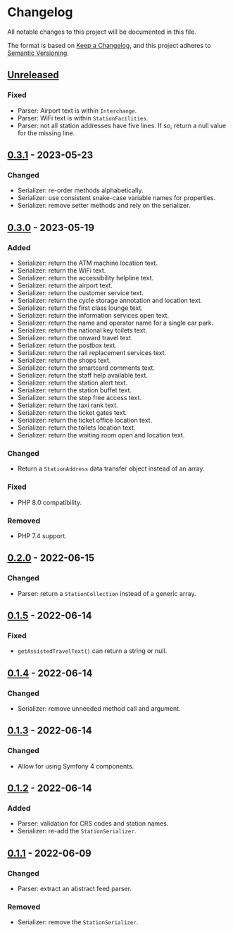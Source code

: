 # Changelog

All notable changes to this project will be documented in this file.

The format is based on [Keep a Changelog](https://keepachangelog.com/en/1.1.0/), and this project adheres to [Semantic Versioning](https://semver.org/spec/v2.0.0.html).

## [Unreleased]

### Fixed

- Parser: Airport text is within `Interchange`.
- Parser: WiFi text is within `StationFacilities`.
- Parser: not all station addresses have five lines. If so, return a null value for the missing line.

## [0.3.1] - 2023-05-23

### Changed

- Serializer: re-order methods alphabetically.
- Serializer: use consistent snake-case variable names for properties.
- Serializer: remove setter methods and rely on the serializer.

## [0.3.0] - 2023-05-19

### Added

- Serializer: return the ATM machine location text.
- Serializer: return the WiFi text.
- Serializer: return the accessibility helpline text.
- Serializer: return the airport text.
- Serializer: return the customer service text.
- Serializer: return the cycle storage annotation and location text.
- Serializer: return the first class lounge text.
- Serializer: return the information services open text.
- Serializer: return the name and operator name for a single car park.
- Serializer: return the national key toilets text.
- Serializer: return the onward travel text.
- Serializer: return the postbox text.
- Serializer: return the rail replacement services text.
- Serializer: return the shops text.
- Serializer: return the smartcard comments text.
- Serializer: return the staff help available text.
- Serializer: return the station alert text.
- Serializer: return the station buffet text.
- Serializer: return the step free access text.
- Serializer: return the taxi rank text.
- Serializer: return the ticket gates text.
- Serializer: return the ticket office location text.
- Serializer: return the toilets location text.
- Serializer: return the waiting room open and location text.

### Changed

- Return a `StationAddress` data transfer object instead of an array.

### Fixed

- PHP 8.0 compatibility.

### Removed

- PHP 7.4 support.

## [0.2.0] - 2022-06-15

### Changed

- Parser: return a `StationCollection` instead of a generic array.

## [0.1.5] - 2022-06-14

### Fixed

- `getAssistedTravelText()` can return a string or null.

## [0.1.4] - 2022-06-14

### Changed

- Serializer: remove unneeded method call and argument.

## [0.1.3] - 2022-06-14

### Changed

- Allow for using Symfony 4 components.

## [0.1.2] - 2022-06-14

### Added

- Parser: validation for CRS codes and station names.
- Serializer: re-add the `StationSerializer`.

## [0.1.1] - 2022-06-09

### Changed

- Parser: extract an abstract feed parser.

### Removed

- Serializer: remove the `StationSerializer`.

[unreleased]: https://github.com/opdavies/national-rail-enquiries-feed-parser/compare/0.3.1...HEAD
[0.3.1]: https://github.com/opdavies/national-rail-enquiries-feed-parser/compare/0.3.0...0.3.1
[0.3.0]: https://github.com/opdavies/national-rail-enquiries-feed-parser/compare/0.2.0...0.3.1
[0.2.0]: https://github.com/opdavies/national-rail-enquiries-feed-parser/compare/0.1.5...0.2.0
[0.1.5]: https://github.com/opdavies/national-rail-enquiries-feed-parser/compare/0.1.4...0.1.5
[0.1.4]: https://github.com/opdavies/national-rail-enquiries-feed-parser/compare/0.1.3...0.1.4
[0.1.3]: https://github.com/opdavies/national-rail-enquiries-feed-parser/compare/0.1.2...0.1.3
[0.1.2]: https://github.com/opdavies/national-rail-enquiries-feed-parser/compare/0.1.1...0.1.2
[0.1.1]: https://github.com/opdavies/national-rail-enquiries-feed-parser/compare/0.1.0...0.1.1
[0.1.0]: https://github.com/opdavies/national-rail-enquiries-feed-parser/releases/tag/0.1.0
